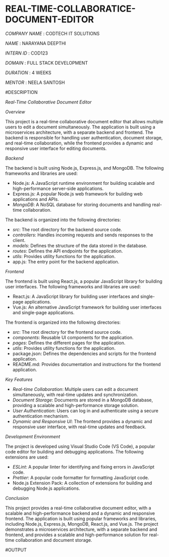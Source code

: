 # REAL-TIME-COLLABORATICE-DOCUMENT-EDITOR

*COMPANY NAME* : CODTECH IT SOLUTIONS

*NAME* : NARAYANA DEEPTHI

*INTERN ID* : COD123

*DOMAIN* : FULL STACK DEVELOPMENT

*DURATION* : 4 WEEKS

*MENTOR* : NEELA SANTOSH

#DESCRIPTION

*Real-Time Collaborative Document Editor*

*Overview*

This project is a real-time collaborative document editor that allows multiple users to edit a document simultaneously. The application is built using a microservices architecture, with a separate backend and frontend. The backend is responsible for handling user authentication, document storage, and real-time collaboration, while the frontend provides a dynamic and responsive user interface for editing documents.

*Backend*

The backend is built using Node.js, Express.js, and MongoDB. The following frameworks and libraries are used:

- Node.js: A JavaScript runtime environment for building scalable and high-performance server-side applications.
- Express.js: A popular Node.js web framework for building web applications and APIs.
- *MongoDB*: A NoSQL database for storing documents and handling real-time collaboration.

The backend is organized into the following directories:

- *src*: The root directory for the backend source code.
- *controllers*: Handles incoming requests and sends responses to the client.
- *models*: Defines the structure of the data stored in the database.
- *routes*: Defines the API endpoints for the application.
- *utils*: Provides utility functions for the application.
- app.js: The entry point for the backend application.

*Frontend*

The frontend is built using React.js, a popular JavaScript library for building user interfaces. The following frameworks and libraries are used:

- React.js: A JavaScript library for building user interfaces and single-page applications.
- Vue.js: An alternative JavaScript framework for building user interfaces and single-page applications.

The frontend is organized into the following directories:

- *src*: The root directory for the frontend source code.
- *components*: Reusable UI components for the application.
- *pages*: Defines the different pages for the application.
- *utils*: Provides utility functions for the application.
- package.json: Defines the dependencies and scripts for the frontend application.
- README.md: Provides documentation and instructions for the frontend application.

*Key Features*

- *Real-time Collaboration*: Multiple users can edit a document simultaneously, with real-time updates and synchronization.
- *Document Storage*: Documents are stored in a MongoDB database, providing a scalable and high-performance storage solution.
- *User Authentication*: Users can log in and authenticate using a secure authentication mechanism.
- *Dynamic and Responsive UI*: The frontend provides a dynamic and responsive user interface, with real-time updates and feedback.

*Development Environment*

The project is developed using Visual Studio Code (VS Code), a popular code editor for building and debugging applications. The following extensions are used:

- *ESLint*: A popular linter for identifying and fixing errors in JavaScript code.
- *Prettier*: A popular code formatter for formatting JavaScript code.
- Node.js Extension Pack: A collection of extensions for building and debugging Node.js applications.

*Conclusion*

This project provides a real-time collaborative document editor, with a scalable and high-performance backend and a dynamic and responsive frontend. The application is built using popular frameworks and libraries, including Node.js, Express.js, MongoDB, React.js, and Vue.js. The project demonstrates a microservices architecture, with a separate backend and frontend, and provides a scalable and high-performance solution for real-time collaboration and document storage.


#OUTPUT

